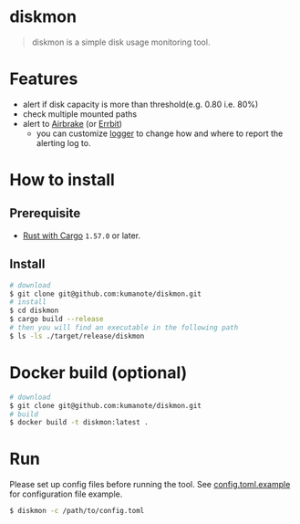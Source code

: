 # diskmon

> diskmon is a simple disk usage monitoring tool.

# Features

- alert if disk capacity is more than threshold(e.g. 0.80 i.e. 80%)
- check multiple mounted paths
- alert to [Airbrake](https://airbrake.io/) (or [Errbit](https://github.com/errbit/errbit))
  - you can customize [logger](https://github.com/kumanote/logger-rs) to change how and where to report the alerting log to.

# How to install

## Prerequisite

- [Rust with Cargo](http://rust-lang.org) `1.57.0` or later.

## Install

```bash
# download
$ git clone git@github.com:kumanote/diskmon.git
# install
$ cd diskmon
$ cargo build --release
# then you will find an executable in the following path
$ ls -ls ./target/release/diskmon
```

# Docker build (optional)

```bash
# download
$ git clone git@github.com:kumanote/diskmon.git
# build
$ docker build -t diskmon:latest .
```

# Run

Please set up config files before running the tool.
See [config.toml.example](config.toml.example) for configuration file example.

```bash
$ diskmon -c /path/to/config.toml
```
